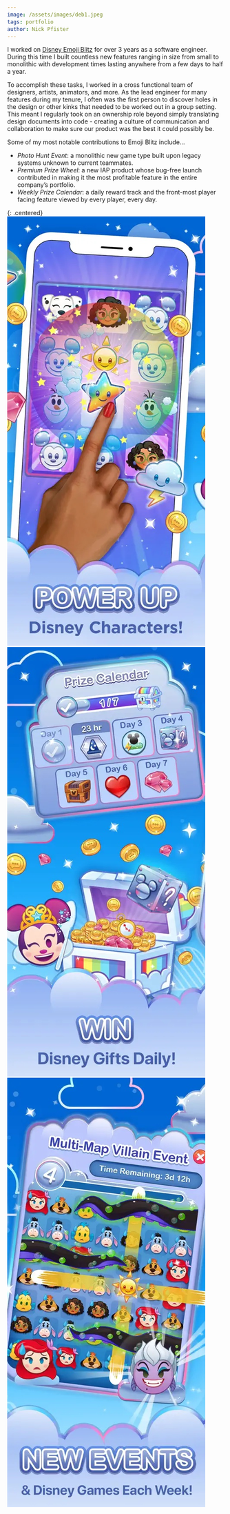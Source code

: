 ```yaml
---
image: /assets/images/deb1.jpeg
tags: portfolio
author: Nick Pfister
---
```


I worked on [Disney Emoji Blitz][emojiBlitz] for over 3 years as a software engineer. During this time I built countless new features ranging in size from small to monolithic with development times lasting anywhere from a few days to half a year.

To accomplish these tasks, I worked in a cross functional team of designers, artists, animators, and more. As the lead engineer for many features during my tenure, I often was the first person to discover holes in the design or other kinks that needed to be worked out in a group setting. This meant I regularly took on an ownership role beyond simply translating design documents into code - creating a culture of communication and collaboration to make sure our product was the best it could possibly be.

Some of my most notable contributions to Emoji Blitz include...
- *Photo Hunt Event*: a monolithic new game type built upon legacy systems unknown to current teammates.
- *Premium Prize Wheel*: a new IAP product whose bug-free launch contributed in making it the most profitable feature in the entire company’s portfolio.
- *Weekly Prize Calendar*: a daily reward track and the front-most player facing feature viewed by every player, every day.

{: .centered}
![](/assets/images/deb1.jpeg) ![](/assets/images/deb2.jpeg) ![](/assets/images/deb3.jpeg) 

[emojiBlitz]: https://apps.apple.com/us/app/disney-emoji-blitz-game/id1017551780